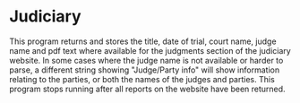 # Judiciary
This program returns and stores the title, date of trial, court name, judge name and pdf text where available for the judgments section of the judiciary website. In some cases  where the judge name is not available or harder to parse, a different string showing "Judge/Party info" will show information relating to the parties, or both the names of the judges and parties. This program stops running after all reports on the website have been returned.
